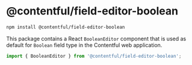 # @contentful/field-editor-boolean

```bash
npm install @contentful/field-editor-boolean
```

This package contains a React `BooleanEditor` component that is used as default for `Boolean` field type in the Contentful web application.

```js
import { BooleanEditor } from '@contentful/field-editor-boolean';
```
